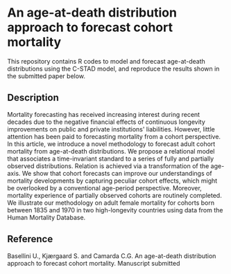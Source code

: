 # An age-at-death distribution approach to forecast cohort mortality
This repository contains R codes to model and forecast age-at-death distributions using the C-STAD model, and reproduce the results shown in the submitted paper below.

## Description
Mortality forecasting has received increasing interest during recent decades due to the negative financial effects of continuous longevity improvements on public and private institutions' liabilities. However, little attention has been paid to forecasting mortality from a cohort perspective. In this article, we introduce a novel methodology to forecast adult cohort mortality from age-at-death distributions. We propose a relational model that associates a time-invariant standard to a series of fully and partially observed distributions. Relation is achieved via a transformation of the age-axis. We show that cohort forecasts can improve our understandings of mortality developments by capturing peculiar cohort effects, which might be overlooked by a conventional age-period perspective. Moreover, mortality experience of partially observed cohorts are routinely completed. We illustrate our methodology on adult female mortality for cohorts born between 1835 and 1970 in two high-longevity countries using data from the Human Mortality Database.

## Reference
Basellini U., Kjærgaard S. and Camarda C.G. An age-at-death distribution approach to forecast cohort mortality. Manuscript submitted


